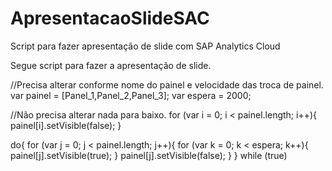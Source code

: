 # ApresentacaoSlideSAC
Script para fazer apresentação de slide com SAP Analytics Cloud

Segue script para fazer a apresentação de slide.

//Precisa alterar conforme nome do painel e velocidade das troca de painel.
var painel = [Panel_1,Panel_2,Panel_3];
var espera = 2000;

//Não precisa alterar nada para baixo.
for (var i = 0; i < painel.length; i++){
	painel[i].setVisible(false);
}

do{
	for (var j = 0; j < painel.length; j++){
		for (var k = 0; k < espera; k++){
			painel[j].setVisible(true);
		}
		painel[j].setVisible(false);
	}
} while (true)
